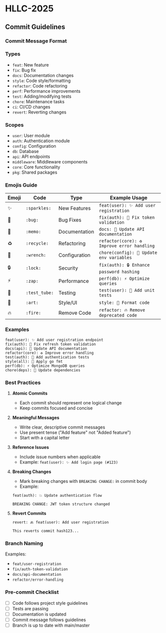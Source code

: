 # HLLC-2025

## Commit Guidelines

### Commit Message Format


### Types
- `feat`: New feature
- `fix`: Bug fix
- `docs`: Documentation changes
- `style`: Code style/formatting
- `refactor`: Code refactoring
- `perf`: Performance improvements
- `test`: Adding/modifying tests
- `chore`: Maintenance tasks
- `ci`: CI/CD changes
- `revert`: Reverting changes

### Scopes
- `user`: User module
- `auth`: Authentication module
- `config`: Configuration
- `db`: Database
- `api`: API endpoints
- `middleware`: Middleware components
- `core`: Core functionality
- `pkg`: Shared packages

### Emojis Guide
| Emoji | Code | Type | Example Usage |
|-------|------|------|---------------|
| ✨ | `:sparkles:` | New Features | `feat(user): ✨ Add user registration` |
| 🐛 | `:bug:` | Bug Fixes | `fix(auth): 🐛 Fix token validation` |
| 📝 | `:memo:` | Documentation | `docs: 📝 Update API documentation` |
| ♻️ | `:recycle:` | Refactoring | `refactor(core): ♻️ Improve error handling` |
| 🔧 | `:wrench:` | Configuration | `chore(config): 🔧 Update env variables` |
| 🔒 | `:lock:` | Security | `fix(auth): 🔒 Enhance password hashing` |
| ⚡️ | `:zap:` | Performance | `perf(db): ⚡️ Optimize queries` |
| 🧪 | `:test_tube:` | Testing | `test(user): 🧪 Add unit tests` |
| 🎨 | `:art:` | Style/UI | `style: 🎨 Format code` |
| 🔥 | `:fire:` | Remove Code | `refactor: 🔥 Remove deprecated code` |

### Examples

```git
feat(user): ✨ Add user registration endpoint
fix(auth): 🐛 Fix refresh token validation
docs(api): 📝 Update API documentation
refactor(core): ♻️ Improve error handling
test(auth): 🧪 Add authentication tests
style(all): 🎨 Apply go fmt
perf(db): ⚡️ Optimize MongoDB queries
chore(deps): 🔧 Update dependencies
```

### Best Practices

1. **Atomic Commits**
   - Each commit should represent one logical change
   - Keep commits focused and concise

2. **Meaningful Messages**
   - Write clear, descriptive commit messages
   - Use present tense ("Add feature" not "Added feature")
   - Start with a capital letter

3. **Reference Issues**
   - Include issue numbers when applicable
   - Example: `feat(user): ✨ Add login page (#123)`

4. **Breaking Changes**
   - Mark breaking changes with `BREAKING CHANGE:` in commit body
   - Example:
   ```
   feat(auth): 💥 Update authentication flow
   
   BREAKING CHANGE: JWT token structure changed
   ```

5. **Revert Commits**
   ```
   revert: 🔙 feat(user): Add user registration
   
   This reverts commit hash123...
   ```

### Branch Naming


Examples:
- `feat/user-registration`
- `fix/auth-token-validation`
- `docs/api-documentation`
- `refactor/error-handling`

### Pre-commit Checklist

- [ ] Code follows project style guidelines
- [ ] Tests are passing
- [ ] Documentation is updated
- [ ] Commit message follows guidelines
- [ ] Branch is up to date with main/master
